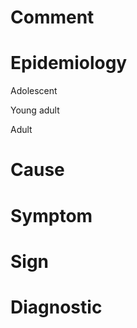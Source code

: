 # Comment

# Epidemiology

Adolescent

Young adult

Adult

# Cause

# Symptom

# Sign

# Diagnostic
